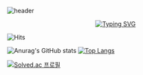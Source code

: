 

![header](https://capsule-render.vercel.app/api?type=cylinder&color=03045e&height=200&section=header&text=hdddhdd&fontSize=90&fontColor=FFFFFF)

<div align="center">

[![Typing SVG](https://readme-typing-svg.demolab.com?font=Fira+Code&duration=3000&pause=1000&color=03045E&vCenter=true&random=false&width=435&lines=%EC%95%88%EB%85%95%ED%95%98%EC%84%B8%EC%9A%94!;%EC%97%AC%EA%B8%B0%EA%B9%8C%EC%A7%80+%EC%99%80%EC%A3%BC%EC%8B%9C%EB%8B%A4%EB%8B%88+!!;%EA%B0%90%EC%82%AC%ED%95%A9%EB%8B%88%EB%8B%A4+%3A>)](https://git.io/typing-svg)

</div>

![Hits](https://hits.seeyoufarm.com/api/count/incr/badge.svg?url=https%3A%2F%2Fgithub.com%2Fhdddhdd&count_bg=%23192CFF&title_bg=%239A9A9A&icon=flathub.svg&icon_color=%23000000&title=hits&edge_flat=false)



![Anurag's GitHub stats](https://github-readme-stats.vercel.app/api?username=hdddhdd&show_icons=true&theme=graywhite) 
[![Top Langs](https://github-readme-stats.vercel.app/api/top-langs/?username=hdddhdd&layout=compact)](https://github.com/anuraghazra/github-readme-stats)



[![Solved.ac 프로필](http://mazassumnida.wtf/api/v2/generate_badge?boj=hdddhdd)](https://solved.ac/hdddhdd)
